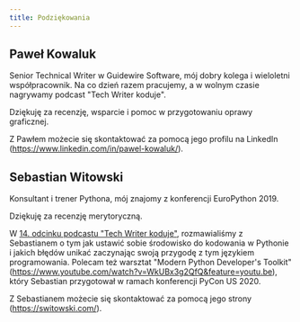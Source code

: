 ```yaml
---
title: Podziękowania
---
```


## Paweł Kowaluk

Senior Technical Writer w Guidewire Software, mój dobry kolega i wieloletni
współpracownik. Na co dzień razem pracujemy, a w wolnym czasie nagrywamy podcast
"Tech Writer koduje".

Dziękuję za recenzję, wsparcie i pomoc w przygotowaniu oprawy graficznej.

Z Pawłem możecie się skontaktować za pomocą jego profilu na LinkedIn
(https://www.linkedin.com/in/pawel-kowaluk/).

## Sebastian Witowski

Konsultant i trener Pythona, mój znajomy z konferencji EuroPython 2019.

Dziękuję za recenzję merytoryczną.

W [14. odcinku podcastu "Tech Writer koduje"](/blog/2020/3/24/14), rozmawialiśmy
z Sebastianem o tym jak ustawić sobie środowisko do kodowania w Pythonie i
jakich błędów unikać zaczynając swoją przygodę z tym językiem programowania.
Polecam też warsztat "Modern Python Developer's
Toolkit"(https://www.youtube.com/watch?v=WkUBx3g2QfQ&feature=youtu.be), który
Sebastian przygotował w ramach konferencji PyCon US 2020.

Z Sebastianem możecie się skontaktować za pomocą jego strony
(https://switowski.com/).
